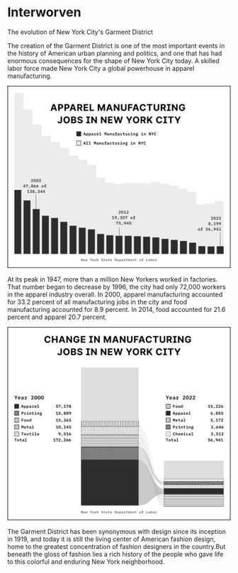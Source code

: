 # Interworven
 The evolution of New York City's Garment District


The creation of the Garment District is one of the most important events in the history of American urban planning and politics, and one that has had enormous consequences for the shape of New York City today. A skilled labor force made New York City a global powerhouse in apparel manufacturing.

<img src= "chart-1.png">

At its peak in 1947, more than a million New Yorkers worked in factories. That number began to decrease by 1996, the city had only 72,000 workers in the apparel industry overall. In 2000, apparel manufacturing accounted for 33.2 percent of all manufacturing jobs in the city and food manufacturing accounted for 8.9 percent. In 2014, food accounted for 21.6 percent and apparel 20.7 percent.

<img src= "chart-2.png">

The Garment District has been synonymous with design since its inception in 1919, and today it is still the living center of American fashion design, home to the greatest concentration of fashion designers in the country.But beneath the gloss of fashion lies a rich history of the people who gave life to this colorful and enduring New York neighborhood.
